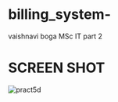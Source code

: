 # billing_system-
vaishnavi boga
MSc IT part 2
# SCREEN SHOT
![pract5d](https://github.com/Vaishuboga3040/billing_system-/assets/122355767/73ee5115-bd5b-41be-a302-87c00d08ba60)
